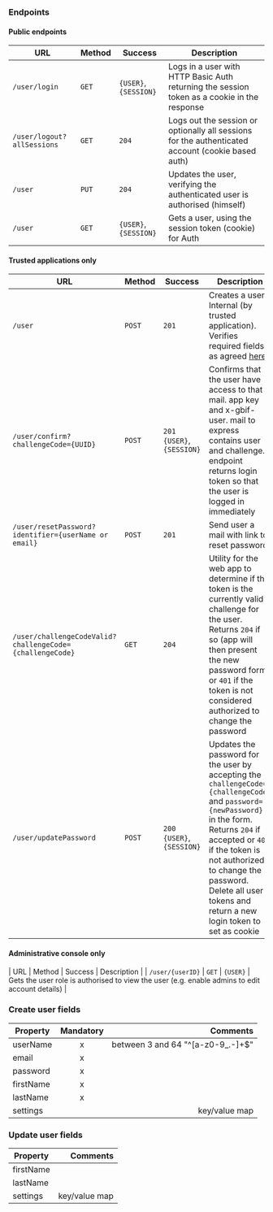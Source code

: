 ### Endpoints

#### Public endpoints

| URL | Method | Success | Description |
| --- | --- | --- | --- |
| `/user/login` | `GET` | `{USER}`, `{SESSION}` | Logs in a user with HTTP Basic Auth returning the session token as a cookie in the response |
| `/user/logout?allSessions` | `GET` | `204` | Logs out the session or optionally all sessions for the authenticated account (cookie based auth) |
| `/user` | `PUT` | `204` | Updates the user, verifying the authenticated user is authorised (himself) |
| `/user` | `GET` | `{USER}`, `{SESSION}` | Gets a user, using the session token (cookie) for Auth |

#### Trusted applications only
| URL | Method | Success | Description |
| --- | --- | --- | --- |
| `/user` | `POST` | `201` | Creates a user. Internal (by trusted application). Verifies required fields as agreed [here](#create-user-fields) |
| `/user/confirm?challengeCode={UUID}` | `POST` | `201` `{USER}`, `{SESSION}` | Confirms that the user have access to that mail. app key and x-gbif-user. mail to express contains user and challenge. endpoint returns login token so that the user is logged in immediately |
| `/user/resetPassword?identifier={userName or email}` | `POST` | `201` | Send user a mail with link to reset password |
| `/user/challengeCodeValid?challengeCode={challengeCode}` | `GET` | `204` | Utility for the web app to determine if the token is the currently valid challenge for the user. Returns `204` if so (app will then present the new password form) or `401` if the token is not considered authorized to change the password |
| `/user/updatePassword` | `POST` | `200` `{USER}`, `{SESSION}` | Updates the password for the user by accepting the `challengeCode={challengeCode}` and `password={newPassword}` in the form. Returns `204` if accepted or `401` if the token is not authorized to change the password. Delete all user tokens and return a new login token to set as cookie|

#### Administrative console only
| URL | Method | Success | Description |
| `/user/{userID}` | `GET` | `{USER}` | Gets the user role is authorised to view the user (e.g. enable admins to edit account details) |


### Create user fields

| Property      | Mandatory | Comments  |
| ------------- |:---------:| ---------:|
| userName      | x         | between 3 and 64 "^[a-z0-9_.-]+$" |
| email         | x         |  |
| password      | x         |  |
| firstName     | x         |  |
| lastName      | x         |  |
| settings      |           | key/value map |

### Update user fields

| Property      | Comments  |
| ------------- |---------:|
| firstName     | |
| lastName      | |
| settings      | key/value map |

